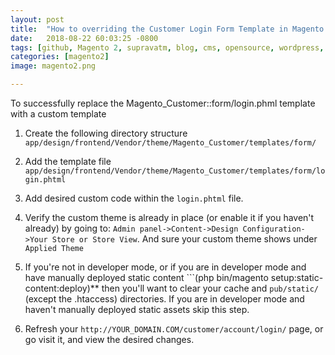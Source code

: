 ```yaml
---
layout: post
title:  "How to overriding the Customer Login Form Template in Magento 2"
date:   2018-08-22 60:03:25 -0800
tags: [github, Magento 2, supravatm, blog, cms, opensource, wordpress, blogger]
categories: [magento2]
image: magento2.png

---
```

To successfully replace the Magento_Customer::form/login.phml template with a custom template

1. Create the following directory structure ```app/design/frontend/Vendor/theme/Magento_Customer/templates/form/```
2. Add the template file ```app/design/frontend/Vendor/theme/Magento_Customer/templates/form/login.phtml```
3. Add desired custom code within the ```login.phtml``` file.
4. Verify the custom theme is already in place (or enable it if you haven't already) by going to: ```Admin panel->Content->Design Configuration->Your Store or Store View```. And sure your custom theme shows under ```Applied Theme```
5. If you're not in developer mode, or if you are in developer mode and have manually deployed static content ```(php bin/magento setup:static-content:deploy)** then you'll want to clear your cache and ``pub/static/`` (except the .htaccess) directories. If you are in developer mode and haven't manually deployed static assets skip this step.

6. Refresh your ```http://YOUR_DOMAIN.COM/customer/account/login/``` page, or go visit it, and view the desired changes.
